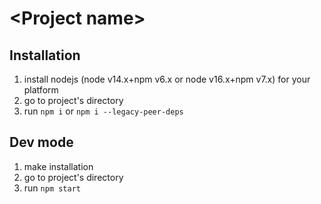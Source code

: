 # \<Project name\>

## Installation

1. install nodejs (node v14.x+npm v6.x or node v16.x+npm v7.x) for your platform
2. go to project's directory
3. run `npm i` or `npm i --legacy-peer-deps`


## Dev mode

1. make installation
2. go to project's directory
3. run `npm start`
